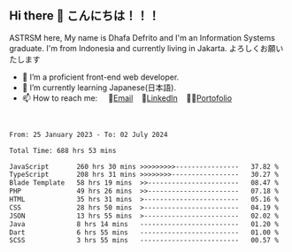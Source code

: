 ## Hi there 👋 こんにちは！！！
ASTRSM here, My name is Dhafa Defrito and I'm an Information Systems graduate. I'm from Indonesia and currently living in Jakarta. よろしくお願いたします

- 🔭 I’m a proficient front-end web developer.
- 🌱 I’m currently learning Japanese(日本語).
- 📫 How to reach me: &nbsp;&nbsp;&nbsp;&nbsp;📧[Email](ddefrito@gmail.com)&nbsp;&nbsp;&nbsp;&nbsp;💼[LinkedIn](https://www.linkedin.com/in/dhafa-defrita-rama-yudistira-9357a9229/)&nbsp;&nbsp;&nbsp;&nbsp;👨‍🎨[Portofolio](https://ddefrito.vercel.app/)
<br>
<!-- <p align="left">
<a href="https://github.com/ASTRSM">
  <img height="180em" src="https://github-readme-stats-eight-theta.vercel.app/api?username=ASTRSM&show_icons=true&theme=dracula&include_all_commits=true&count_private=true"/>
  <img height="180em" src="https://github-readme-stats-eight-theta.vercel.app/api/top-langs/?username=ASTRSM&layout=compact&langs_count=8&theme=dracula"/>
</a>
</p> -->

<!--START_SECTION:waka-->

```txt
From: 25 January 2023 - To: 02 July 2024

Total Time: 688 hrs 53 mins

JavaScript       260 hrs 30 mins >>>>>>>>>----------------   37.82 %
TypeScript       208 hrs 31 mins >>>>>>>>-----------------   30.27 %
Blade Template   58 hrs 19 mins  >>-----------------------   08.47 %
PHP              49 hrs 26 mins  >>-----------------------   07.18 %
HTML             35 hrs 31 mins  >------------------------   05.16 %
CSS              28 hrs 50 mins  >------------------------   04.19 %
JSON             13 hrs 55 mins  >------------------------   02.02 %
Java             8 hrs 14 mins   -------------------------   01.20 %
Dart             6 hrs 55 mins   -------------------------   01.00 %
SCSS             3 hrs 55 mins   -------------------------   00.57 %
```

<!--END_SECTION:waka-->
